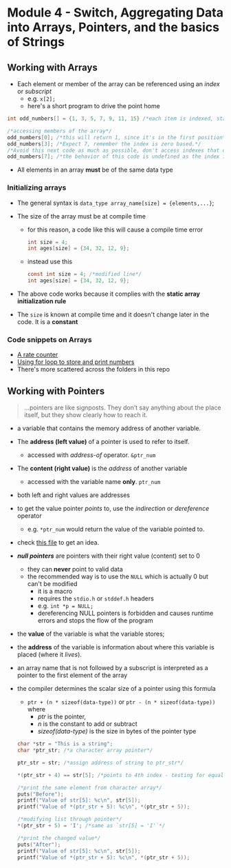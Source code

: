 # Module 4 - Switch, Aggregating Data into Arrays, Pointers, and the basics of Strings

## Working with Arrays

- Each element or member of the array can be referenced using an *index* or *subscript*
  - e.g. `x[2];`
  - here's a short program to drive the point home

 ```c
 int odd_numbers[] = {1, 3, 5, 7, 9, 11, 15} /*each item is indexed, starting from 0*/

 /*accessing members of the array*/
 odd_numbers[0]; /*this will return 1, since it's in the first position*/
 odd_numbers[3]; /*Expect 7, remember the index is zero based.*/
 /*Avoid this next code as much as possible, don't access indexes that don't exist*/
 odd_numbers[7]; /*the behavior of this code is undefined as the index is greater than the total number of elements in the array*/
 ```

- All elements in an array **must** be of the same data type

### Initializing arrays

- The general syntax is `data_type array_name[size] = {elements,...}`;
- The size of the array must be at compile time
  - for this reason, a code like this will cause a compile time error

     ```c
     int size = 4;
     int ages[size] = {34, 32, 12, 9};
     ```

  - instead use this

     ```c
     const int size = 4; /*modified line*/
     int ages[size] = {34, 32, 12, 9};
     ```

- The above code works because it complies with the **static array initialization rule**
- The `size` is known at compile time and it doesn't change later in the code. It is a **constant**

### Code snippets on Arrays

- [A rate counter](../../mini-codes/ratings-counter.c)
- [Using for loop to store and print numbers](../randoms/array-for.c)
- There's more scattered across the folders in this repo

## Working with Pointers

> ...pointers are like signposts. They don’t say anything about the place itself, but they show clearly how to reach it.

- a variable that contains the memory address of another variable.
- The **address (left value)** of a pointer is used to refer to itself.
  - accessed with *address-of* operator. `&ptr_num`
- The **content (right value)** is the *address* of another variable
  - accessed with the variable name **only**. `ptr_num`
- both left and right values are addresses
- to get the value pointer *points* to, use the *indirection* or *dereference* operator
  - e.g. `*ptr_num` would return the value of the variable pointed to.
- check [this file](../../exercises/sams-24-hours-of-c/pointers.c) to get an idea.
- ***null pointers*** are pointers with their right value (content) set to 0
  - they can **never** point to valid data
  - the recommended way is to use the `NULL` which is actually 0 but can't be modified
    - it is a macro
    - requires the `stdio.h` or `stddef.h` headers
    - e.g. `int *p = NULL;`
    - dereferencing NULL pointers is forbidden and causes runtime errors and stops the flow of the program
- the **value** of the variable is what the variable stores;
- the **address** of the variable is information about where this variable is placed (where it *lives*).
- an array name that is not followed by a subscript is interpreted as a pointer to
the first element of the array
- the compiler determines the scalar size of a pointer using this formula
  - `ptr + (n * sizeof(data-type))` or `ptr - (n * sizeof(data-type))` where
    - *ptr* is the pointer,
    - *n* is the constant to add or subtract
    - *sizeof(data-type)* is the size in bytes of the pointer type

  ```c
  char *str = "This is a string";
  char *ptr_str; /*a character array pointer*/

  ptr_str = str; /*assign address of string to ptr_str*/

  *(ptr_str + 4) == str[5]; /*points to 4th index - testing for equality*/

  /*print the same element from character array*/
  puts("Before");
  printf("Value of str[5]: %c\n", str[5]);
  printf("Value of *(ptr_str + 5): %c\n", *(ptr_str + 5));

  /*modifying list through pointer*/
  *(ptr_str + 5) = 'I'; /*same as `str[5] = 'I'`*/

  /*print the changed value*/
  puts("After");
  printf("Value of str[5]: %c\n", str[5]);
  printf("Value of *(ptr_str + 5): %c\n", *(ptr_str + 5));
  ```
